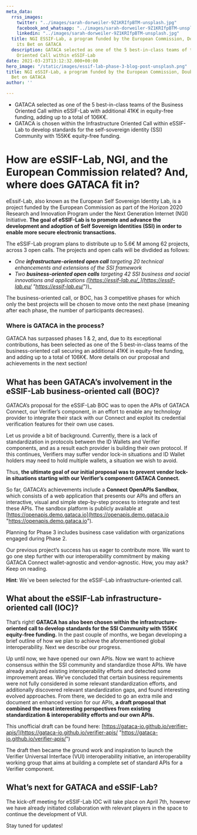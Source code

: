 ```yaml
---
meta_data:
  rrss_images:
    twitter: "../images/sarah-dorweiler-9Z1KRIfpBTM-unsplash.jpg"
    facebook_and_whatsapp: "../images/sarah-dorweiler-9Z1KRIfpBTM-unsplash.jpg"
    linkedin: "../images/sarah-dorweiler-9Z1KRIfpBTM-unsplash.jpg"
  title: NGI ESSIF-Lab, a program funded by the European Commission, Doubles Down
    its Bet on GATACA
  description: GATACA selected as one of the 5 best-in-class teams of the Business
    Oriented Call within eSSIF-Lab
date: 2021-03-23T13:12:32.000+00:00
hero_image: "/static/images/essif-lab-phase-3-blog-post-unsplash.png"
title: NGI eSSIF-Lab, a program funded by the European Commission, Doubles Down its
  Bet on GATACA
author: ''

---
```

* GATACA selected as one of the 5 best-in-class teams of the Business Oriented Call within eSSIF-Lab with additional 41K€ in equity-free funding, adding up to a total of 106K€.
* GATACA is chosen within the Infrastructure Oriented Call within eSSIF-Lab to develop standards for the self-sovereign identity (SSI) Community with 155K€ equity-free funding.

# How are eSSIF-Lab, NGI, and the European Commission related? And, where does GATACA fit in?

eEssif-Lab, also known as the European Self Sovereign Identity Lab, is a project funded by the European Commission as part of the Horizon 2020 Research and Innovation Program under the Next Generation Internet (NGI) Initiative. **The goal of eSSIF-Lab is to promote and advance the development and adoption of Self Sovereign Identities (SSI) in order to enable more secure electronic transactions.**

The eSSIF-Lab program plans to distribute up to 5.6€ M among 62 projects, across 3 open calls. The projects and open calls will be divdided as follows:

* _One **infrastructure-oriented open call** targeting 20 technical enhancements and extensions of the SSI framework_
* _Two **business-oriented open calls** targeting 42 SSI business and social innovations and applications (_[_https://essif-lab.eu/_](https://essif-lab.eu/ "https://essif-lab.eu/")_)_

The business-oriented call, or BOC, has 3 competitive phases for which only the best projects will be chosen to move onto the next phase (meaning after each phase, the number of participants decreases).

### Where is GATACA in the process?

GATACA has surpassed phases 1 & 2, and, due to its exceptional contributions, has been selected as one of the 5 best-in-class teams of the business-oriented call securing an additional 41K€ in equity-free funding, and adding up to a total of 106K€. More details on our proposal and achievements in the next section!

## What has been GATACA’s involvement in the eSSIF-Lab business-oriented call (BOC)?

GATACA’s proposal for the eSSIF-Lab BOC was to open the APIs of GATACA Connect, our Verifier’s component, in an effort to enable any technology provider to integrate their stack with our Connect and exploit its credential verification features for their own use cases.

Let us provide a bit of background. Currently, there is a lack of standardization in protocols between the ID Wallets and Verifier components, and as a result each provider is building their own protocol. If this continues, Verifiers may suffer vendor lock-in situations and ID Wallet holders may need to hold multiple wallets, a situation we wish to avoid.

Thus, **the ultimate goal of our initial proposal was to prevent vendor lock-in situations starting with our Verifier’s component GATACA Connect.**

So far, GATACA’s achievements include a **Connect OpenAPIs Sandbox**, which consists of a web application that presents our APIs and offers an interactive, visual and simple step-by-step process to integrate and test these APIs. The sandbox platform is publicly available at [https://openapis.demo.gataca.io](https://openapis.demo.gataca.io "https://openapis.demo.gataca.io").

Planning for Phase 3 includes business case validation with organizations engaged during Phase 2.

Our previous project’s success has us eager to contribute more. We want to go one step further with our interoperability commitment by making GATACA Connect wallet-agnostic and vendor-agnostic. How, you may ask? Keep on reading.

**Hint**: We´ve been selected for the eSSIF-Lab infrastructure-oriented call.

## What about the eSSIF-Lab infrastructure-oriented call (IOC)?

That’s right! **GATACA has also been chosen within the infrastructure-oriented call to develop standards for the SSI Community with 155K€ equity-free funding.** In the past couple of months, we began developing a brief outline of how we plan to achieve the aforementioned global interoperability. Next we describe our progress.

Up until now, we have opened our own APIs. Now we want to achieve consensus within the SSI community and standardize those APIs. We have already analyzed existing interoperability efforts and detected some improvement areas. We’ve concluded that certain business requirements were not fully considered in some relevant standardization efforts, and additionally discovered relevant standardization gaps, and found interesting evolved approaches. From there, we decided to go an extra mile and document an enhanced version for our APIs, **a draft proposal that combined the most interesting perspectives from existing standardization & interoperability efforts and our own APIs.**

This unofficial draft can be found here: [https://gataca-io.github.io/verifier-apis/](https://gataca-io.github.io/verifier-apis/ "https://gataca-io.github.io/verifier-apis/")

The draft then became the ground work and inspiration to launch the Verifier Universal Interface (VUI) interoperability initiative, an interoperability working group that aims at building a complete set of standard APIs for a Verifier component.

## What’s next for GATACA and eSSIF-Lab?

The kick-off meeting for eSSIF-Lab IOC will take place on April 7th, however we have already initiated collaboration with relevant players in the space to continue the development of VUI.   
  
Stay tuned for updates!